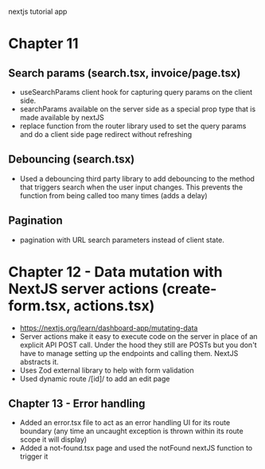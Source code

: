 nextjs tutorial app

# Chapter 11

## Search params (search.tsx, invoice/page.tsx)
- useSearchParams client hook for capturing query params on the client side.  
- searchParams available on the server side as a special prop type that is made available by nextJS
- replace function from the router library used to set the query params and do a client side page redirect without refreshing

## Debouncing (search.tsx) 
- Used a debouncing third party library to add debouncing to the method that triggers search when the user input changes.  This prevents the function from being called too many times (adds a delay)

## Pagination
- pagination with URL search parameters instead of client state.

# Chapter 12 - Data mutation with NextJS server actions (create-form.tsx, actions.tsx)
- https://nextjs.org/learn/dashboard-app/mutating-data
- Server actions make it easy to execute code on the server in place of an explicit API POST call.  Under the hood they still are POSTs but you don't have to manage setting up the endpoints and calling them.  NextJS abstracts it.
- Uses Zod external library to help with form validation
- Used dynamic route /[id]/ to add an edit page

## Chapter 13 - Error handling
- Added an error.tsx file to act as an error handling UI for its route boundary (any time an uncaught exception is thrown within its route scope it will display)
- Added a not-found.tsx page and used the notFound nextJS function to trigger it
